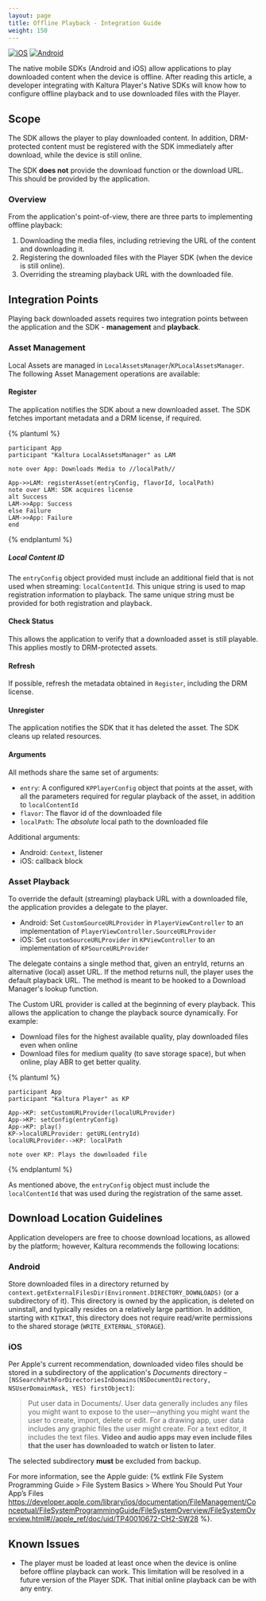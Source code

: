 ```yaml
---
layout: page
title: Offline Playback - Integration Guide
weight: 150
---
```


[![iOS](https://img.shields.io/badge/iOS-Supported-green.svg)](https://github.com/kaltura/player-sdk-native-ios) 
[![Android](https://img.shields.io/badge/Android-Supported-green.svg)](https://github.com/kaltura/player-sdk-native-android)

The native mobile SDKs (Android and iOS) allow applications to play downloaded content when the device is offline. After reading this article, a developer integrating with Kaltura Player's Native SDKs will know how to configure offline playback and to use downloaded files with the Player.


## Scope  
The SDK allows the player to play downloaded content. In addition, DRM-protected content must be registered with the SDK immediately after download, while the device is still online.

The SDK **does not** provide the download function or the download URL. This should be provided by the application.

### Overview  
From the application's point-of-view, there are three parts to implementing offline playback:

1. Downloading the media files, including retrieving the URL of the content and downloading it.
2. Registering the downloaded files with the Player SDK (when the device is still online).
3. Overriding the streaming playback URL with the downloaded file.

## Integration Points  
Playing back downloaded assets requires two integration points between the application and the SDK - **management** and **playback**.

### Asset Management  
Local Assets are managed in `LocalAssetsManager`/`KPLocalAssetsManager`. The following Asset Management operations are available:

#### Register  
The application notifies the SDK about a new downloaded asset. The SDK fetches important metadata and a DRM license,
if required.

{% plantuml %}

	participant App
	participant "Kaltura LocalAssetsManager" as LAM

	note over App: Downloads Media to //localPath//

	App->>LAM: registerAsset(entryConfig, flavorId, localPath)
	note over LAM: SDK acquires license
	alt Success
	LAM->>App: Success
	else Failure
	LAM->>App: Failure
	end

{% endplantuml %}

##### Local Content ID  
The `entryConfig` object provided must include an additional field that is not used when streaming: `localContentId`. This unique string is used to map registration information to playback. The same unique string must be provided for both registration and playback.

#### Check Status  
This allows the application to verify that a downloaded asset is still playable. This applies mostly to DRM-protected
assets.

#### Refresh  
If possible, refresh the metadata obtained in `Register`, including the DRM license.

#### Unregister  
The application notifies the SDK that it has deleted the asset. The SDK cleans up related resources.

#### Arguments  
All methods share the same set of arguments:

* `entry`: A configured `KPPlayerConfig` object that points at the asset, with all the parameters required for regular playback of the asset, in addition to `localContentId`
* `flavor`: The flavor id of the downloaded file
* `localPath`: The *absolute* local path to the downloaded file

Additional arguments:

* Android: `Context`, listener
* iOS: callback block

### Asset Playback  
To override the default (streaming) playback URL with a downloaded file, the application provides a delegate to the
player.

* Android: Set `CustomSourceURLProvider` in `PlayerViewController` to an implementation of `PlayerViewController.SourceURLProvider`
* iOS: Set `customSourceURLProvider` in `KPViewController` to an implementation of `KPSourceURLProvider`

The delegate contains a single method that, given an entryId, returns an alternative (local) asset URL. If the method
returns null, the player uses the default playback URL. The method is meant to be hooked to a Download Manager's
lookup function.

The Custom URL provider is called at the beginning of every playback. This allows the application to change
the playback source dynamically. For example:

* Download files for the highest available quality, play downloaded files even when online
* Download files for medium quality (to save storage space), but when online, play ABR to get better quality.

{% plantuml %}

	participant App
	participant "Kaltura Player" as KP

	App->KP: setCustomURLProvider(localURLProvider)
	App->KP: setConfig(entryConfig)
	App->KP: play()
	KP->localURLProvider: getURL(entryId)
	localURLProvider-->KP: localPath

	note over KP: Plays the downloaded file

{% endplantuml %}

As mentioned above, the `entryConfig` object must include the `localContentId` that was used during the registration of the same asset.

## Download Location Guidelines  
Application developers are free to choose download locations, as allowed by the platform; however, Kaltura recommends
the following locations:

### Android  
Store downloaded files in a directory returned by `context.getExternalFilesDir(Environment.DIRECTORY_DOWNLOADS)` (or a subdirectory of it). This directory is owned by the application, is deleted on uninstall, and typically resides on a relatively large partition. In addition, starting with `KITKAT`, this directory does not require read/write permissions to the shared storage (`WRITE_EXTERNAL_STORAGE`).

### iOS  
Per Apple's current recommendation, downloaded video files should be stored in a subdirectory of the application's *Documents* directory – `[NSSearchPathForDirectoriesInDomains(NSDocumentDirectory, NSUserDomainMask, YES) firstObject]`:

> Put user data in Documents/. User data generally includes any files you might want to expose to the user—anything you might want the user to create, import, delete or edit. For a drawing app, user data includes any graphic files the user might create. For a text editor, it includes the text files. **Video and audio apps may even include files that the user has downloaded to watch or listen to later**.

The selected subdirectory **must** be excluded from backup.

For more information, see the Apple guide: {% extlink File System Programming Guide > File System Basics > Where You Should Put Your App’s Files https://developer.apple.com/library/ios/documentation/FileManagement/Conceptual/FileSystemProgrammingGuide/FileSystemOverview/FileSystemOverview.html#//apple_ref/doc/uid/TP40010672-CH2-SW28 %}.

## Known Issues
* The player must be loaded at least once when the device is online before offline playback can work. This limitation will be resolved in a future version of the Player SDK. That initial online playback can be with any entry.
